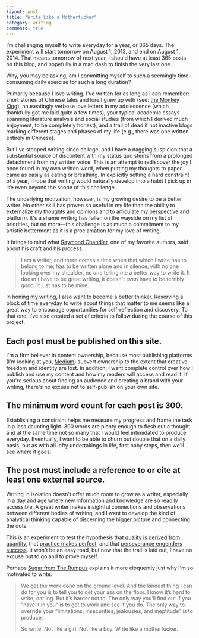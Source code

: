 ```yaml
---
layout: post
title: "Write Like a Motherfucker"
category: writing
comments: true
---
```


I’m challenging myself to write everyday for a year, or 365 days. The experiment will start tomorrow on August 1, 2013, and end on August 1, 2014. That means tomorrow of next year, I should have at least 365 posts on this blog, and hopefully in a mad dash to finish the very last one.

Why, you may be asking, am I committing myself to such a seemingly time-consuming daily exercise for such a long duration?

Primarily because I love writing. I've written for as long as I can remember: short stories of Chinese tales and lore I grew up with (see: [the Monkey King][monkey]), nauseatingly verbose love letters in my adolescence (which thankfully got me laid quite a few times), your typical academic essays spanning literature analysis and social studies (from which I derived much enjoyment, to be completely honest), and a trail of dead if not inactive blogs marking different stages and phases of my life (e.g., there was one written entirely in Chinese).

[monkey]: http://en.wikipedia.org/wiki/Sun_Wukong

But I've stopped writing since college, and I have a nagging suspicion that a substantial source of discontent with my status quo stems from a prolonged detachment from my written voice. This is an attempt to rediscover the joy I once found in my own written word, when putting my thoughts to paper came as easily as eating or breathing. In explicitly setting a hard constraint of a year, I hope that writing would naturally develop into a habit I pick up in life even beyond the scope of this challenge.

The underlying motivation, however, is my growing desire to be a better writer. No other skill has proven so useful in my life than the ability to externalize my thoughts and opinions and to articulate my perspective and platform. It's a shame writing has fallen on the wayside on my list of priorities, but no more—this challenge is as much a commitment to my artistic betterment as it is a proclamation for my love of writing.

It brings to mind what [Raymond Chandler][raymond], one of my favorite authors, said about his craft and his process.

> I am a writer, and there comes a time when that which I write has to belong to me, has to be written alone and in silence, with no one looking over my shoulder, no one telling me a better way to write it. It doesn't have to be great writing, it doesn't even have to be terribly good. It just has to be mine.

[raymond]: https://en.wikiquote.org/wiki/Raymond_Chandler

In honing my writing, I also want to become a better thinker. Reserving a block of time everyday to write about things that matter to me seems like a great way to encourage opportunities for self-reflection and discovery. To that end, I've also created a set of criteria to follow during the course of this project.

## Each post must be published on this site.

I'm a firm believer in content ownership, because most publishing platforms (I'm looking at you, [Medium][medium]) subvert ownership to the extent that creative freedom and identity are lost. In addition, I want complete control over how I publish and use my content and how my readers will access and read it. If you're serious about finding an audience and creating a brand with your writing, there's no excuse not to self-publish on your own site.

[medium]: http://medium.com/

## The minimum word count for each post is 300.

Establishing a constraint helps me measure my progress and frame the task in a less daunting light. 300 words are plenty enough to flesh out a thought and at the same time not so many that I would feel intimidated to produce everyday. Eventually, I want to be able to churn out double that on a daily basis, but as with all lofty undertakings in life, first baby steps, then we'll see where it goes.

## The post must include a reference to or cite at least one external source.

Writing in isolation doesn't offer much room to grow as a writer, especially in a day and age where new information and knowledge are so readily accessible. A great writer makes insightful connections and observations between different bodies of writing, and I want to develop the kind of analytical thinking capable of discerning the bigger picture and connecting the dots.

This is an experiment to test the hypothesis that [quality is derived from quantity][q1], that [practice makes perfect][q2], and that [perseverance engenders success][q3]. It won't be an easy road, but now that the trail is laid out, I have no excuse but to go and to prove myself.

[q1]: https://medium.com/better-humans/3bc2b16fe3f5
[q2]: http://www.karenx.com/blog/i-learned-to-dance-in-a-year/
[q3]: http://blog.jenniferdewalt.com/post/56319597560/im-learning-to-code-by-building-180-websites-in-180

Perhaps [Sugar from The Rumpus][sugar] explains it more eloquently just why I'm so motivated to write:

> We get the work done on the ground level. And the kindest thing I can do for you is to tell you to get your ass on the floor. I know it’s hard to write, darling. But it’s harder not to. The only way you’ll find out if you “have it in you” is to get to work and see if you do. The only way to override your “limitations, insecurities, jealousies, and ineptitude” is to produce.
>
> So write. Not like a girl. Not like a boy. Write like a motherfucker.

[sugar]: http://therumpus.net/2010/08/dear-sugar-the-rumpus-advice-column-48-write-like-a-motherfucker/
